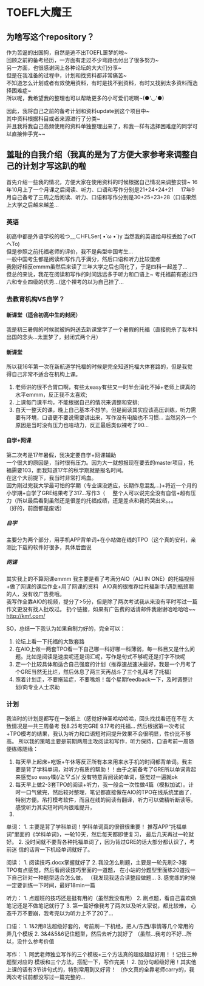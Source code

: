 # TOEFL大魔王

## 为啥写这个repository？

作为苦逼的出国狗，自然是逃不出TOEFL噩梦的啦~  
回顾之前的备考经历，一方面有走过不少弯路也付出了很多努力~    
另一方面，也很感谢网上各种论坛的大大们分享~    
但是在我准备的过程中，计划和找资料都非常痛苦~     
不知道怎么计划或者有效使用资料，有时是找不到资料，有时又找到太多资料而选择困难症~     
所以呢，我希望我的整理也可以帮助更多的小可爱们呢啊~(●'◡'●)           

因此，我将自己之前的备考计划和资料update到这个项目中~    
其中资料根据科目或者来源进行了分类~    
并且我将我自己高频使用的资料单独整理出来了，和我一样有选择困难症的同学可以直接伸手党~~     

## 羞耻的自我介绍（我真的是为了方便大家参考来调整自己的计划才写这趴的啦

首先介绍一些我的情况，方便大家在使用资料的时候根据自己情况来调整安排~
16年10月上了一个月课之后阅读、听力、口语和写作分别是21+24+24+21    
17年9月自己备考了三周之后阅读、听力、口语和写作分别是30+25+23+28（口语果然上大学之后越来越差...

### 英语
初高中都是外语学校的啦つ﹏⊂HFLSer( •̀ ω •́ )y 当然我的英语给母校丢脸了o(TヘTo)    
但是参照之前托福老师的评价，我不是典型中国考生...    
一般中国考生都是阅读和写作几乎满分，然后口语和听力比较蛋疼      
我刚好相反emmm虽然后来读了三年大学之后也同化了，于是四科一起差了...     
但总的来说，我花在阅读和写作的时间远远多于听力和口语上~ 
考托福前有通过四六和专业四级的优秀...(这个裸考的以为自己挂了...

### 去教育机构VS自学？
#### 新课堂（适合初高中生的封闭）
我是初三暑假的时候就被妈妈送去新课堂学了一个暑假的托福（直接扼杀了我本科出国的念头...太噩梦了，封闭式两个月）

#### 新课堂
所以我16年第一次在新航道学托福的时候是完全知道托福大体套路的，但是我觉得自己非常不适合在机构上课。   
1. 老师讲的很不合胃口啊，有些太easy有些又一时半会消化不掉+老师上课真的水平emmm，反正我不太喜欢; 
2. 上课每门课平均，不能根据自己的情况来调整和安排;   
3. 白天一整天的课，晚上自己基本不想学。但是阅读其实应该高压训练，听力需要有环境，口语更不要说需要讲出来，写作没有电脑也不习惯...
当然另外一个原因是当时没有压力也啥动力，反正最后类似裸考了90...

#### 自学+网课
第二次考是17年暑假，我决定要自学+网课辅助    
一个很大的原因是，当时很有压力。因为大一就想报现在要去的master项目，托福需要103，而我知道17年的秋学期就是报名时间。    
在这个大前提下，我当时非常打鸡血。       
因为刚过完我大学最可怕的学期（专业课没适应，长期作息混乱...)+将近一个月的小学期+自学了GRE结果考了317...写作3（       
整个人可以说完全没有自信+超有压力（所以最后看到虽然还是很差的托福成绩，还是差点和我妈哭出来。。。    
（好的，前面都是废话）
##### 自学  
主要分为两个部分，用手机APP背单词+在小站做在线的TPO（这个真的安利，亲测比下载的软件好很多，具体后面说  
##### 网课
其实我上的不算网课emmm 我主要是看了考满分AIO（ALl IN ONE）的托福视频+做了网课的课后作业+用了网课的资料   
AIO真的很推荐给托福新手/遇到瓶颈期的人，没有收广告费哦。      
我写作全靠AIO的视频，提分了>5分，但是除了两次考试我从来没有平时写过一篇作文更没有找人批改过。
扔个链接，如果有广告费的话请邮件我谢谢哈哈哈哈~~    
http://kmf.com/    

SO，总结一下我认为如果自制力好的，完全可以：     
1. 论坛上看一下托福的大致套路     
2. 在AIO上做一两套TPO看一下自己哪一科好哪一科薄弱，每一科目又是什么问题。比如是阅读是速度呢还是词汇呢，写作是句式不够呢还是打字不快呢     
3. 定一个比较具体和适合自己强度的计划（推荐速战速决最好，我是一个月考了个GRE当然无比烂，然后休息了两三天再战斗了三个礼拜考了托福）
4. 照着计划走，不要拖延症，不要嘴炮！每个星期feedback一下，及时调整计划/向专业人士求助   

### 计划
我当时的计划是都写在一张纸上（感觉好神圣哈哈哈哈，回头找找看还在不在
大致情况是一共三周备考 我8.25考完GRE 9.17考的托福...
然后根据第一次考试+TPO模考的结果，我认为听力和口语短时间提升效果不会很明显，性价比不够高。
所以我的策略主要是前期两周主攻阅读和写作，听力保持，口语考前一周随便练练随缘：
1. 每天早上起床+吃饭+午休等反正所有本来用来水手机的时间都背单词。我主要是背了学科单词，对听力有质的帮助！！由于之前备考了GRE所以单词背起来感觉so easy噗(/≧▽≦)/ 没有特意背阅读的单词，感觉过一遍就ok
2. 每天早上做2-3套TPO的阅读+听力，我一般会一次性做4篇（模拟加试）。计时一口气做完，然后较对整理，笔记都直接做在AIO的TPO在线系统里面了，特别方便。吊打模考软件，而且在线的阅读有翻译，听力可以做精听断读等。感觉听力其实短时间内很难提升，
3. 



单词：
	1. 主要是背了学科单词！学科单词真的很很很重要！
	   推荐APP“托福单词”里面的《学科单词》，一轮10天，然后每天都即使复习，
	   最后几天再过一轮就好。
	2. 没时间就不要背各种托福单词了，因为背过GRE的话大部分都认识了，考前迷
           信的话背一下机经单词就好了。

阅读：
	1. 阅读技巧.docx掌握就好了
	2. 我没怎么刷题，主要是一轮先刷2-3套TPO有点感觉，然后看阅读技巧里面的一道题，
	   在小站的分题型里面练20道找一下自己针对一种题型适合怎么做。
	   （我发现我适合读整段做题...
	3. 感觉练的时候一定要训练一下时间，最好18min一篇

听力：
	1. 点题班的技巧还是挺有用的（虽然我没有用）
	2. 刷点题，看自己喜欢做笔记还是不做笔记就行了
	3. 第一篇好像我考了两次以及听大家说，都比较难，
	   心态千万不要崩，我考完以为听力上不了20了...

口语：
	1. 1&2用8法超级好套的，考前刷一下机经，把人/东西/事情等几个常用的弄几个模板
	2. 3&4&5&6记住题型，然后去听力就好了
	（虽然...我考的不好...所以，没什么参考价值

写作：
	1. 阿武老师独立写作的三个模板+三个方法真的超级超级好用！！记住三种题型对应的
	   模板和三个方法，搭配一下，写作完美！
	2. 加分句超级好用！其实他上课的话有3节讲句式的，特别常用到又好背！
	（作文真的全靠老师carry的，我两次考试前都没写过一篇完整的...
